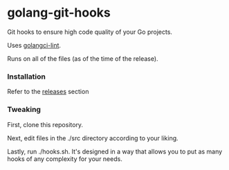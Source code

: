 # golang-git-hooks

Git hooks to ensure high code quality of your Go projects.

Uses [golangci-lint](https://github.com/golangci/golangci-lint).

Runs on all of the files (as of the time of the release).
### Installation
Refer to the [releases](https://github.com/mehabox/golang-git-hooks/releases/) section

### Tweaking
First, clone this repository.

Next, edit files in the ./src directory according to your liking.

Lastly, run ./hooks.sh. It's designed in a way that allows you to put as many hooks of any complexity for your needs.